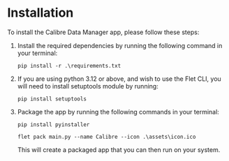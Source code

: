 # Installation

To install the Calibre Data Manager app, please follow these steps:

1. Install the required dependencies by running the following command in your terminal:

    ```pwsh
    pip install -r .\requirements.txt
    ```

2. If you are using python 3.12 or above, and wish to use the Flet CLI, you will need to install setuptools module by running:

    ```pwsh
    pip install setuptools
    ```

3. Package the app by running the following commands in your terminal:

    ```pwsh
    pip install pyinstaller
    ```

    ```pwsh
    flet pack main.py --name Calibre --icon .\assets\icon.ico
    ```

    This will create a packaged app that you can then run on your system.
